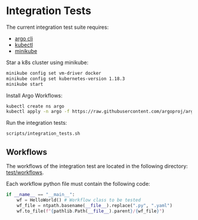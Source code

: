 # Integration Tests

The current integration test suite requires:

- [argo cli](https://argoproj.github.io/argo/cli/)
- [kubectl](https://kubernetes.io/docs/tasks/tools/install-kubectl/)
- [minikube](https://kubernetes.io/docs/tasks/tools/install-minikube/)

Star a k8s cluster using minikube:

```sh
minikube config set vm-driver docker
minikube config set kubernetes-version 1.18.3
minikube start
```

Install Argo Workflows:

```sh
kubectl create ns argo
kubectl apply -n argo -f https://raw.githubusercontent.com/argoproj/argo/v2.11.1/manifests/quick-start-minimal.yaml
```

Run the integration tests:
```sh
scripts/integration_tests.sh
```

## Workflows

The workflows of the integration test are located in the following directory: [test/workflows](tests/workflows).

Each workflow python file must contain the following code:

```python
if __name__ == "__main__":
    wf = HelloWorld() # Workflow class to be tested
    wf_file = ntpath.basename(__file__).replace(".py", ".yaml")
    wf.to_file(f"{pathlib.Path(__file__).parent}/{wf_file}")
```